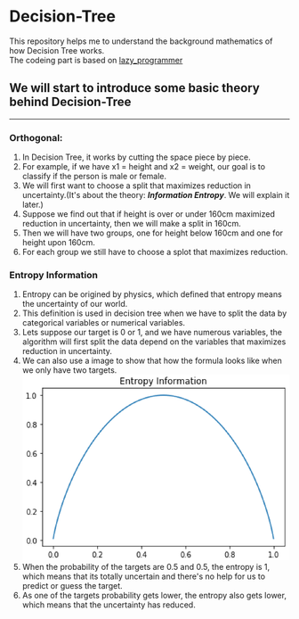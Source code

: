 # Decision-Tree
This repository helps me to understand the background mathematics of how Decision Tree works.  
The codeing part is based on [lazy_programmer](https://github.com/lazyprogrammer/machine_learning_examples)  

## We will start to introduce some basic theory behind Decision-Tree
***
### Orthogonal:
1. In Decision Tree, it works by cutting the space piece by piece.
2. For example, if we have x1 = height and x2 = weight, our goal is to classify if the person is male or female.
3. We will first want to choose a split that maximizes reduction in uncertainty.(It's about the theory: __*Information Entropy*__. We will explain it later.)
4. Suppose we find out that if height is over or under 160cm maximized reduction in uncertainty, then we will make a split in 160cm.
5. Then we will have two groups, one for height below 160cm and one for height upon 160cm.
6. For each group we still have to choose a splot that maximizes reduction.

### Entropy Information
1. Entropy can be origined by physics, which defined that entropy means the uncertainty of our world.
2. This definition is used in decision tree when we have to split the data by categorical variables or numerical variables.
3. Lets suppose our target is 0 or 1, and we have numerous variables, the algorithm will first split the data depend on the variables that maximizes reduction in uncertainty.
4. We can also use a image to show that how the formula looks like when we only have two targets.
![image](https://github.com/alexyin2/Decision-Tree/blob/master/Image/EntropyInformation.png)
5. When the probability of the targets are 0.5 and 0.5, the entropy is 1, which means that its totally uncertain and there's no help for us to predict or guess the target.
6. As one of the targets probability gets lower, the entropy also gets lower, which means that the uncertainty has reduced.
